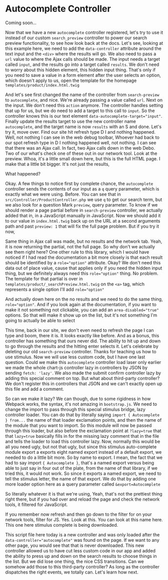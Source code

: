 # Autocomplete Controller

Coming soon...

Now that we have a new `autocomplete` controller registered, let's try to use it instead of
our custom `search_preview` controller to power our search preview functionality, to
see how look back at the docs. Let's see, looking at this example here, we need to
add the `data-controller` attribute around the text input and the `<div>` where the
results will go. We also need to pass a `url` value to where the Ajax calls should be
made. The input needs a target called `input`, and the results go into a target called
`results`. We don't need to worry about this hidden element, this hidden input thing.
That's only if you need to save a value in a form element after the user selects an
option, which doesn't apply to us, open the template for the homepage 
`templates/product/index.html.twig`

And let's see first changed the name of the controller from `search-preview` to 
`autocomplete`, and nice. We're already passing a value called `url`. Next on the input. We
don't need this `action` anymore. The controller handles setting that up for us, but we
do need to add a target to this call to `input`. So the controller knows this is our
text element `data-autocomplete-target="input"`. Finally update the results
target to use the new controller name `autocomplete`, and the target name is now
`results` with an S and done. Let's try it, move over. Find our site hit refresh type D
I and nothing happened. Well, not nothing I can see in the web debug toolbar, Whoever
had back to our spot refresh type in D I nothing happened well, not nothing. I can
see that there was an Ajax call. In fact, two Ajax calls down in the web Debo. Two of
our what's check one of these out in our network tool. Look at the preview. Whoa,
it's a little small down here, but this is the full HTML page. I make that a little
bit bigger. It's not just the results,

What happened?

Okay. A few things to notice first by complete chance, the `autocomplete` controller
sends the contents of our input as a `q` query parameter, which is exactly what we
were using. Before. You can see that in `src/Controller/ProductController.php` 
we use `q` to get our search term, but we also look for a question Mark `preview`,
query parameter. To know if we should render a page partial before in `search-preview`
controller, we actually added that in, in a JavaScript manually in JavaScript. Now we
should add it to our value in `index.html.twig` back up on the URL at a second
arguments path and past `preview: 1` that will fix the full page problem. But
if you try it now,

Same thing in Ajax call was made, but no results and the network tab. Yeah, it is now
returning the partial, not the full page. So why don't we actually see them right
here? One other rule to this library, which I would have noticed if I had read the
documentation a bit more closely is that each result should be identified by a 
`role="option"` attribute. Okay? We don't need this data out of place value, cause that
applies only if you need the hidden input thing, but we definitely always need this
`role="option"` thing. No problem. The template for that partial is over in 
`templates/product/_searchPreview.html.twig` on the `<a>` tag, which represents a single
option I'll add `role="option"`

And actually down here on the no results and we need to do the same thing, 
`role="option"`. And if you look again at the documentation, if you want to make it not
something not clickable, you can add an `area-disabled="true"` options. So that will make it
show up on the list, but it's not something I'm going to actually be able to select

This time, back in our site, we don't even need to refresh the page I can type and
boom, there it is. It looks exactly like before. And as a bonus, this controller has
something that ours never did. The ability to hit up and down to go through the
results and the hitting enter selects it. Let's celebrate by deleting our old 
`search-preview` controller. Thanks for teaching us how to use stimulus. Now we will use less
custom code, but I have one last question. Could we make this `autocomplete`
controller load laser only earlier we made the whole chart-js controller lazy in
controllers by JSON by sending `fetch: 'lazy'`. We also made the submit confirm
controller lazy by adding this special comment on top. But what about third-party
controller? We don't register this in controllers that JSON and we can't exactly open
up this file and add a comment.

So can we make it lazy? We can though, due to some rigidness in how Webpack works,
the syntax, it's not amazing in `bootstrap.js`. We need to change the import to
pass through this special stimulus bridge, lazy controller loader. You can do that by
literally saying `import { Autocomplete } from...` the name of that loader exclamation
points, and then the name of the module that you want to import. So this module will
now be passed through this loader, but also before the exclamation point at
`?lazy=true` that that `lazy=true` basically fills in for the missing lazy
comment that in the file and tells the loader to load this controller lazy. Now,
normally this would be all you need ugly, but not that ugly, but since this stimulus
auto-complete module export a exports eight named export instead of a default export,
we needed to do a little bit more. So by name to export. I mean, the fact that we had
to say import `{ Autocomplete }`, that's a named export versus being able to
just say in four out of the plate, from the name of that library, if we tried this,
it would not work. So since it exports a named export, we need to tell the stimulus
letter, the name of that export. We do that by adding one more loader option here as
a query parameter called `&export=Autocomplete`

So literally whatever it is that we're using, Yeah, that's not the
prettiest thing right there, but if you had over and reload the page and check the
network tools, it filtered for JavaScript.

If you remember now refresh and then go down to the filter for on your network tools,
filter for JS. Yes. Look at this. You can look at this name here. This one here
stimulus complete is being downloaded.

This script file here today is a new controller and was only loaded after the 
`data-controller="autocomplete"` was found on the page. If we want to any other page,
you would see that that is never downloaded. This new controller allowed us to have
cut less custom code in our app and added the ability to press up and down on the
search results to choose things in the list. But we did lose one thing, the nice CSS
transitions. Can we somehow add those to this third-party controller? As long as the
controller dispatches the right events, we totally can. Let's learn how next.

